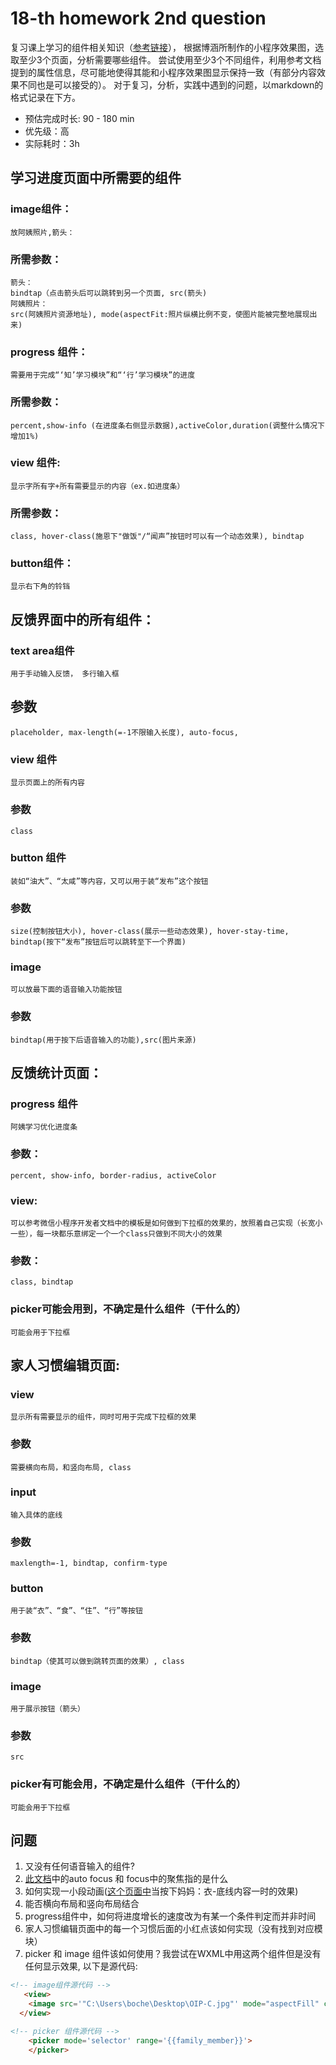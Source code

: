 # 18-th homework 2nd question

复习课上学习的组件相关知识（[参考链接](https://developers.weixin.qq.com/miniprogram/dev/component/)），
根据博涵所制作的小程序效果图，选取至少3个页面，分析需要哪些组件。
尝试使用至少3个不同组件，利用参考文档提到的属性信息，尽可能地使得其能和小程序效果图显示保持一致（有部分内容效果不同也是可以接受的）。
对于复习，分析，实践中遇到的问题，以markdown的格式记录在下方。

- 预估完成时长: 90 - 180 min
- 优先级：高
- 实际耗时：3h

## 学习进度页面中所需要的组件

### image组件：
    放阿姨照片,箭头：
### 所需参数：
    箭头：
    bindtap（点击箭头后可以跳转到另一个页面, src(箭头)
    阿姨照片：
    src(阿姨照片资源地址), mode(aspectFit:照片纵横比例不变，使图片能被完整地展现出来)

### progress 组件：
    需要用于完成“‘知’学习模块”和“‘行’学习模块”的进度
### 所需参数：
    percent,show-info (在进度条右侧显示数据),activeColor,duration(调整什么情况下增加1%)

### view 组件:
    显示字所有字+所有需要显示的内容（ex.如进度条）
### 所需参数：
    class, hover-class(施恩下"做饭"/“闻声”按钮时可以有一个动态效果), bindtap

### button组件：
    显示右下角的铃铛

## 反馈界面中的所有组件：

### text area组件
    用于手动输入反馈， 多行输入框 
## 参数
    placeholder, max-length(=-1不限输入长度), auto-focus, 

### view 组件
    显示页面上的所有内容
### 参数
    class   

### button 组件
    装如“油大”、“太咸”等内容，又可以用于装“发布”这个按钮
### 参数
    size(控制按钮大小), hover-class(展示一些动态效果), hover-stay-time, bindtap(按下“发布”按钮后可以跳转至下一个界面)

### image
    可以放最下面的语音输入功能按钮
### 参数
    bindtap(用于按下后语音输入的功能),src(图片来源)

## 反馈统计页面：

### progress 组件
    阿姨学习优化进度条
### 参数：
    percent, show-info, border-radius, activeColor

### view:
    可以参考微信小程序开发者文档中的模板是如何做到下拉框的效果的，放照着自己实现（长宽小一些），每一块都乐意绑定一个一个class只做到不同大小的效果
### 参数：
    class, bindtap 

### picker可能会用到，不确定是什么组件（干什么的）
    可能会用于下拉框

## 家人习惯编辑页面:

### view
    显示所有需要显示的组件，同时可用于完成下拉框的效果
### 参数
    需要横向布局，和竖向布局, class 

### input
    输入具体的底线
### 参数
    maxlength=-1, bindtap, confirm-type

### button
    用于装“衣”、“食”、“住”、“行”等按钮
### 参数
    bindtap（使其可以做到跳转页面的效果）, class

### image                                                     
    用于展示按钮（箭头）
### 参数
    src

### picker有可能会用，不确定是什么组件（干什么的）
    可能会用于下拉框

## 问题
1. 又没有任何语音输入的组件?
2. [此文档](https://developers.weixin.qq.com/miniprogram/dev/component/textarea.html)中的auto focus 和 focus中的聚焦指的是什么
3. 如何实现一小段动画([这个页面中](https://modao.cc/app/8ns3F5Mlrx2pixcHctm3br#screen=slj8c2vgev5lgil)当按下妈妈：衣-底线内容一时的效果)
4. 能否横向布局和竖向布局结合
5. progress组件中，如何将进度增长的速度改为有某一个条件判定而并非时间
6. 家人习惯编辑页面中的每一个习惯后面的小红点该如何实现（没有找到对应模块）
7. picker 和 image 组件该如何使用？我尝试在WXML中用这两个组件但是没有任何显示效果, 以下是源代码:
```HTML
<!-- image组件源代码 -->
   <view>
    <image src='"C:\Users\boche\Desktop\OIP-C.jpg"' mode="aspectFill" class='image_test'></image>
  </view>

<!-- picker 组件源代码 -->
    <picker mode='selector' range='{{family_member}}'>
    </picker>
```